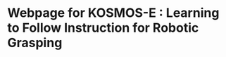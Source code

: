 <!--
 * @Author: TX-Leo
 * @Mail: tx.leo.wz@gmail.com
 * @Date: 2024-08-07 11:59:09
 * @Version: v1
 * @File: 
 * @Brief: 
-->
# Webpage for KOSMOS-E : Learning to Follow Instruction for Robotic Grasping